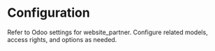 # Configuration

Refer to Odoo settings for website_partner. Configure related models, access rights, and options as needed.
